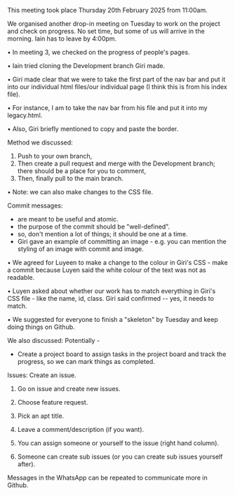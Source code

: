 This meeting took place Thursday 20th February 2025 from 11:00am. 

We organised another drop-in meeting on Tuesday to work on the project and check on progress. 
No set time, but some of us will arrive in the morning. Iain has to leave by 4:00pm. 

• In meeting 3, we checked on the progress of people's pages. 

• Iain tried cloning the Development branch Giri made. 

• Giri made clear that we were to take the first part of the nav bar and put it into our individual html files/our individual page (I think this is from his index file). 

• For instance, I am to take the nav bar from his file and put it into my legacy.html. 

• Also, Giri briefly mentioned to copy and paste the border. 

Method we discussed: 

1) Push to your own branch,
2) Then create a pull request and merge with the Development branch; there should be a place for you to comment,
3) Then, finally pull to the main branch. 

• Note: we can also make changes to the CSS file. 

Commit messages: 
- are meant to be useful and atomic.
- the purpose of the commit should be "well-defined".
- so, don't mention a lot of things; it should be one at a time.
- Giri gave an example of committing an image - e.g. you can mention the styling of an image with commit and image.

• We agreed for Luyeen to make a change to the colour in Giri's CSS - make a commit because Luyen said the white colour of the text was not as readable. 

• Luyen asked about whether our work has to match everything in Giri's CSS file - like the name, id, class. Giri said confirmed -- yes, it needs to match. 

• We suggested for everyone to finish a "skeleton" by Tuesday and keep doing things on Github. 

We also discussed: 
Potentially - 
- Create a project board to assign tasks in the project board and track the progress, so we can mark things as completed. 

Issues: 
Create an issue.

1) Go on issue and create new issues.

2) Choose feature request.

3) Pick an apt title.

5) Leave a comment/description (if you want). 

6) You can assign someone or yourself to the issue (right hand column). 

7) Someone can create sub issues (or you can create sub issues yourself after).


Messages in the WhatsApp can be repeated to communicate more in Github. 








